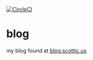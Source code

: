 [![CircleCI](https://circleci.com/gh/sasimpson/blog/tree/master.svg?style=svg)](https://circleci.com/gh/sasimpson/blog/tree/master)

# blog

my blog found at [blog.scottic.us](http://blog.scottic.us)

